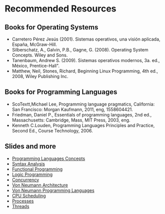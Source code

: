 Recommended Resources
=====================

Books for Operating Systems
---------------------------
- Carretero Pérez Jesús (2001). Sistemas operativos, una visión aplicada, España, McGraw-Hill.
- Silberschatz, A., Galvin, P.B., Gagne, G. (2008). Operating System Concepts. Wiley and Sons.
- Tanenbaum, Andrew S. (2009). Sistemas operativos modernos, 3a. ed., México, Prentice-Hall".
- Matthew, Neil, Stones, Richard, Beginning Linux Programming, 4th ed., 2008, Wiley Publishing Inc.

Books for Programming Languages
-------------------------------
- ScoTextt,Michael Lee, Programming language pragmatics, California: San Francisco: Morgan Kaufmann, 2011, eng, 1558604421.
- Friedman, Daniel P., Essentials of programming languages, 2nd ed., Massachusetts: Cambridge, Mass, MIT Press, 2003, eng.
- Kenneth C.Louden, Programming Languages Principles and Practice, Second Ed., Course Technology, 2006.


Slides and more
---------------
- [Programming Languages Concepts](https://drive.google.com/file/d/1uRiGre-4yqPb4-kk_tfem8kRANf1F9cD/view?usp=sharing)
- [Syntax Analysis](https://drive.google.com/file/d/1wPmL2-Jw1Fvn4tqHoX677sy3UszGBam1/view?usp=sharing)
- [Functional Programming](https://drive.google.com/file/d/1ySloDx60Ydge-a0VAJW6InuCH2EHjaW4/view?usp=sharing)
- [Logic Programming](https://drive.google.com/file/d/1AYYtV82rNXwFHwJQref_ZY3hgiLFwfeV/view?usp=sharing)
- [Concurrency](https://drive.google.com/file/d/1ROmNNHKbEWdio65lqEavprYrrM-DEsOA/view?usp=sharing)
- [Von Neumann Architecture](https://en.wikipedia.org/wiki/Von_Neumann_architecture)
- [Von Neumann Programming Languages](https://en.wikipedia.org/wiki/Von_Neumann_programming_languages)
- [CPU Scheduling](https://drive.google.com/file/d/1t093HXVtPNoPL7FIadDLVfhUrVDa7m2d/view?usp=sharing)
- [Processes](https://drive.google.com/file/d/1Hro-B7NypN_AgNkPtFwiymENtTzPwP6S/view?usp=sharing)
- [Threads](https://drive.google.com/file/d/1cUlIhV_G81jQ8-4zqYuC7rNOi4Bc7Ebf/view?usp=sharing)
